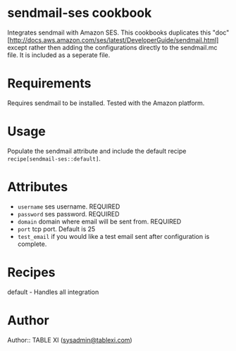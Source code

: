 # sendmail-ses cookbook

Integrates sendmail with Amazon SES.  This cookbooks duplicates this "doc"[http://docs.aws.amazon.com/ses/latest/DeveloperGuide/sendmail.html] except rather then adding the configurations directly to the sendmail.mc file.  It is included as a seperate file.

# Requirements

Requires sendmail to be installed.
Tested with the Amazon platform.

# Usage

Populate the sendmail attribute and include the default recipe `recipe[sendmail-ses::default]`.

# Attributes

* `username` ses username.  REQUIRED
* `password` ses password.  REQUIRED
* `domain` domain where email will be sent from.  REQUIRED
* `port` tcp port. Default is 25
* `test_email` if you would like a test email sent after configuration is complete.

# Recipes

default - Handles all integration

# Author

Author:: TABLE XI (<sysadmin@tablexi.com>)
